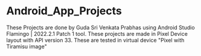 # Android_App_Projects
These Projects are done by Guda Sri Venkata Prabhas using Android Studio Flamingo | 2022.2.1 Patch 1 tool.
These projects are made in Pixel Device layout with API version 33. These are tested in virtual device "Pixel with Tiramisu image"
